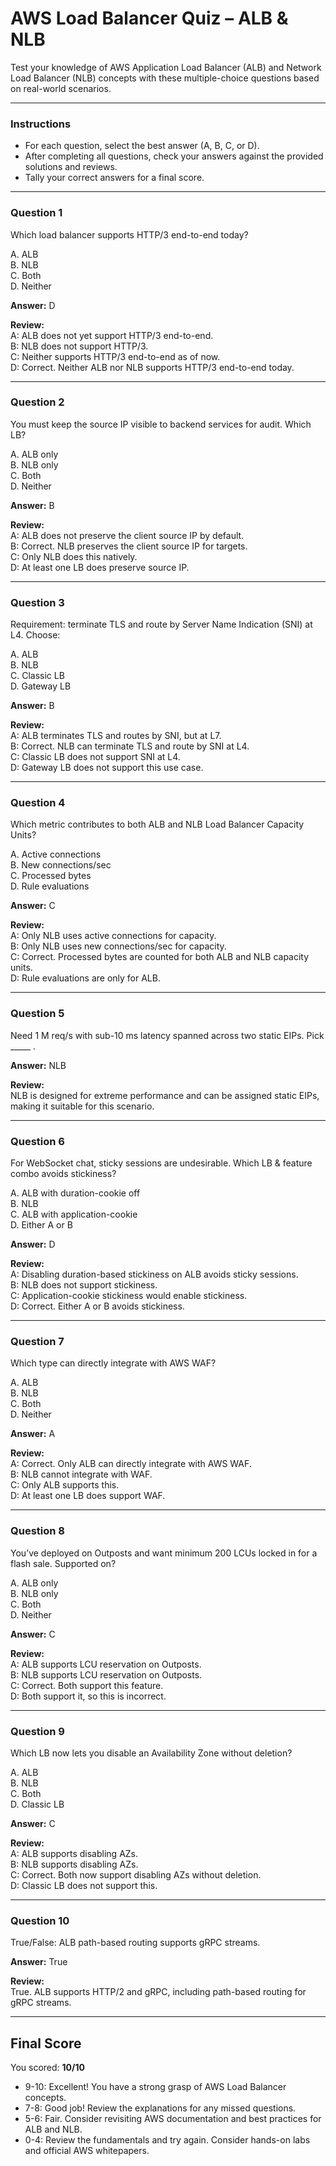 # AWS Load Balancer Quiz – ALB & NLB

Test your knowledge of AWS Application Load Balancer (ALB) and Network Load Balancer (NLB) concepts with these multiple-choice questions based on real-world scenarios.

---

### Instructions
- For each question, select the best answer (A, B, C, or D).
- After completing all questions, check your answers against the provided solutions and reviews.
- Tally your correct answers for a final score.

---

### Question 1
Which load balancer supports HTTP/3 end-to-end today?

A. ALB  
B. NLB  
C. Both  
D. Neither

**Answer:** D

**Review:**  
A: ALB does not yet support HTTP/3 end-to-end.  
B: NLB does not support HTTP/3.  
C: Neither supports HTTP/3 end-to-end as of now.  
D: Correct. Neither ALB nor NLB supports HTTP/3 end-to-end today.

---

### Question 2
You must keep the source IP visible to backend services for audit. Which LB?

A. ALB only  
B. NLB only  
C. Both  
D. Neither

**Answer:** B

**Review:**  
A: ALB does not preserve the client source IP by default.  
B: Correct. NLB preserves the client source IP for targets.  
C: Only NLB does this natively.  
D: At least one LB does preserve source IP.

---

### Question 3
Requirement: terminate TLS and route by Server Name Indication (SNI) at L4. Choose:

A. ALB  
B. NLB  
C. Classic LB  
D. Gateway LB

**Answer:** B

**Review:**  
A: ALB terminates TLS and routes by SNI, but at L7.  
B: Correct. NLB can terminate TLS and route by SNI at L4.  
C: Classic LB does not support SNI at L4.  
D: Gateway LB does not support this use case.

---

### Question 4
Which metric contributes to both ALB and NLB Load Balancer Capacity Units?

A. Active connections  
B. New connections/sec  
C. Processed bytes  
D. Rule evaluations

**Answer:** C

**Review:**  
A: Only NLB uses active connections for capacity.  
B: Only NLB uses new connections/sec for capacity.  
C: Correct. Processed bytes are counted for both ALB and NLB capacity units.  
D: Rule evaluations are only for ALB.

---

### Question 5
Need 1 M req/s with sub-10 ms latency spanned across two static EIPs. Pick _____ .

**Answer:** NLB

**Review:**  
NLB is designed for extreme performance and can be assigned static EIPs, making it suitable for this scenario.

---

### Question 6
For WebSocket chat, sticky sessions are undesirable. Which LB & feature combo avoids stickiness?

A. ALB with duration-cookie off  
B. NLB  
C. ALB with application-cookie  
D. Either A or B

**Answer:** D

**Review:**  
A: Disabling duration-based stickiness on ALB avoids sticky sessions.  
B: NLB does not support stickiness.  
C: Application-cookie stickiness would enable stickiness.  
D: Correct. Either A or B avoids stickiness.

---

### Question 7
Which type can directly integrate with AWS WAF?

A. ALB  
B. NLB  
C. Both  
D. Neither

**Answer:** A

**Review:**  
A: Correct. Only ALB can directly integrate with AWS WAF.  
B: NLB cannot integrate with WAF.  
C: Only ALB supports this.  
D: At least one LB does support WAF.

---

### Question 8
You’ve deployed on Outposts and want minimum 200 LCUs locked in for a flash sale. Supported on?

A. ALB only  
B. NLB only  
C. Both  
D. Neither

**Answer:** C

**Review:**  
A: ALB supports LCU reservation on Outposts.  
B: NLB supports LCU reservation on Outposts.  
C: Correct. Both support this feature.  
D: Both support it, so this is incorrect.

---

### Question 9
Which LB now lets you disable an Availability Zone without deletion?

A. ALB  
B. NLB  
C. Both  
D. Classic LB

**Answer:** C

**Review:**  
A: ALB supports disabling AZs.  
B: NLB supports disabling AZs.  
C: Correct. Both now support disabling AZs without deletion.  
D: Classic LB does not support this.

---

### Question 10
True/False: ALB path-based routing supports gRPC streams.

**Answer:** True

**Review:**  
True. ALB supports HTTP/2 and gRPC, including path-based routing for gRPC streams.

---

## Final Score

You scored: **10/10**

- 9-10: Excellent! You have a strong grasp of AWS Load Balancer concepts.
- 7-8: Good job! Review the explanations for any missed questions.
- 5-6: Fair. Consider revisiting AWS documentation and best practices for ALB and NLB.
- 0-4: Review the fundamentals and try again. Consider hands-on labs and official AWS whitepapers.

